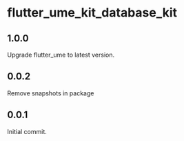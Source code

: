 # flutter_ume_kit_database_kit

## 1.0.0

Upgrade flutter_ume to latest version.

## 0.0.2

Remove snapshots in package

## 0.0.1

Initial commit.

